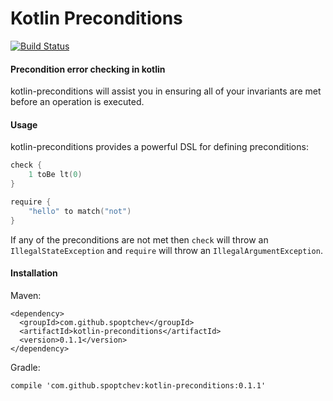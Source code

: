 # Kotlin Preconditions
[![Build Status](https://travis-ci.org/spoptchev/kotlin-preconditions.svg?branch=master)](https://travis-ci.org/spoptchev/kotlin-preconditions)

#### Precondition error checking in kotlin

kotlin-preconditions will assist you in ensuring all of your invariants are met
before an operation is executed.

#### Usage

kotlin-preconditions provides a powerful DSL for defining preconditions:

```kotlin
check {
    1 toBe lt(0)
}

require {
    "hello" to match("not")
}
```

If any of the preconditions are not met then `check` will throw an
`IllegalStateException` and `require` will throw an `IllegalArgumentException`.


#### Installation

Maven:

```
<dependency>
  <groupId>com.github.spoptchev</groupId>
  <artifactId>kotlin-preconditions</artifactId>
  <version>0.1.1</version>
</dependency>
```

Gradle:

```
compile 'com.github.spoptchev:kotlin-preconditions:0.1.1'
```

